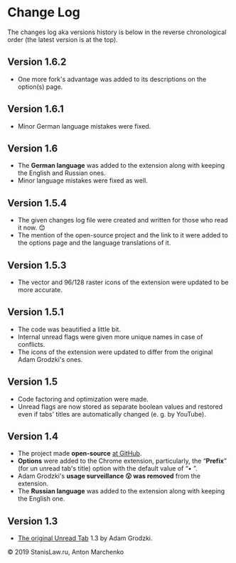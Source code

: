 # Change Log

The changes log aka versions history is below in the reverse chronological order (the latest version is at the top).

## Version 1.6.2
* One more fork's advantage was added to its descriptions on the option(s) page.    

## Version 1.6.1
* Minor German language mistakes were fixed.    

## Version 1.6 
* The <b>German language</b> was added to the extension along with keeping the English and Russian ones.
* Minor language mistakes were fixed as well.    

## Version 1.5.4 
* The given changes log file were created and written for those who read it now. 😊
* The mention of the open-source project and the link to it were added to the options page and the language translations of it.    

## Version 1.5.3
* The vector and 96/128 raster icons of the extension were updated to be more accurate.   

## Version 1.5.1
* The code was beautified a little bit.
* Internal unread flags were given more unique names in case of conflicts.
* The icons of the extension were updated to differ from the original Adam Grodzki's ones.   

## Version 1.5
* Code factoring and optimization were made.
* Unread flags are now stored as separate boolean values and restored even if tabs' titles are automatically changed (e.&nbsp;g. by YouTube).  

## Version 1.4
* The project made <b>open-source</b> <a href="https://github.com/stanislawru/unread-tab" target="_blank">at GitHub</a>.
* <b>Options</b> were added to the Chrome extension, particularly, the “<b>Prefix</b>” (for un unread tab's title) option with the default value of “• ”.
* Adam Grodzki's <b>usage surveillance 😮 was removed</b> from the extension.
* The <b>Russian language</b> was added to the extension along with keeping the English one. 
 
## Version 1.3
* <a href="https://chrome.google.com/webstore/detail/unread-tab/ofblopofekndelpkceaodkjcnfacmcfp?hl=ru" target="_blank">The original Unread Tab</a> 1.3 by Adam Grodzki.

© 2019 StanisLaw.ru, Anton Marchenko 
